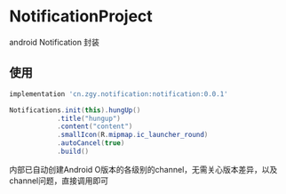 # NotificationProject
android Notification 封装

## 使用

```groovy
implementation 'cn.zgy.notification:notification:0.0.1'
```

```java
Notifications.init(this).hungUp()
            .title("hungup")
            .content("content")
            .smallIcon(R.mipmap.ic_launcher_round)
            .autoCancel(true)
            .build()
```

内部已自动创建Android O版本的各级别的channel，无需关心版本差异，以及channel问题，直接调用即可